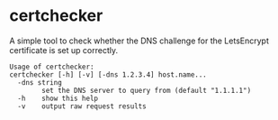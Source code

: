 # certchecker

A simple tool to check whether the DNS challenge for the LetsEncrypt certificate is set up correctly.

```
Usage of certchecker:
certchecker [-h] [-v] [-dns 1.2.3.4] host.name...
  -dns string
        set the DNS server to query from (default "1.1.1.1")
  -h    show this help
  -v    output raw request results
```
